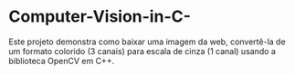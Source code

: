 # Computer-Vision-in-C-
Este projeto demonstra como baixar uma imagem da web, convertê-la de um formato colorido (3 canais) para escala de cinza (1 canal) usando a biblioteca OpenCV em C++.
